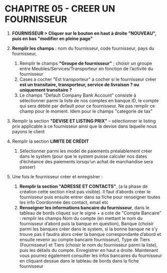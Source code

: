 # CHAPITRE 05 - CREER UN FOURNISSEUR

1.	**FOURNISSEUR > Cliquer sur le bouton en haut à droite "NOUVEAU", puis en bas "modifier en pleine page"**
2.	**Remplir les champs** : nom du fournisseur, code fournisseur, pays du fournisseur, 
    1. Remplir le champs **"Groupe de fournisseur"** ; choisir un groupe entre Meubles/Services/Transporteur en fonction de l’activité du fournisseur
    2. Cases a cocher "Est transporteur" a cocher si le fournisseur créer **est un transitaire, transporteur, service de livraison ? ou uniquement transitaire ?**
    3. Le champs "Default Company Bank Account" consiste à sélectionner parmi la liste de nos comptes en banque ID, le compte qui sera débité par default pour ce fournisseur. Ne pas remplir ce champ pour le moment. Idem pour le champs "categorie de tax"
3.	Remplir la section **"DEVISE ET LISTING PRIX"** – sélectionner le listing prix applicable à ce fournisseur ainsi que la devise dans laquelle nous payons le client 
4.	Remplir la section **LIMITE DE CRÉDIT** 
    1. Sélectionner parmi les model de paiements préalablement créer dans le system (pour que le system puisse calculer nos dates d’échéance des paiements lorsqu’un achat de marchandise sera passer)

5.	Une fois le fournisseur créer et enregistrer :
    1. **Remplir la section "ADRESSE ET CONTACTS"**, (a la phase de création cette section n’est pas visible). Il faut d’abords créer le fournisseur puis ensuite entrer dans sa fiche pour renseigner toutes les info Coordonnée des contact, email etc 
    2. **Renseigner les informations bancaire du fournisseur**, dans le tableau de bords cliquez sur le signe + a cote de "Compte Bancaire" : remplir les champs Nom du compte (en mettant le nom du fournisseur d’abord puis la banque en question), Banque (choisir parmi les banques créer dans le system, si la bonne banque ne s’y trouve pas il faudra alors créer la banque correspondante d’abord et ensuite revenir au compte bancaire fournisseur), Type de Tiers (Fournisseur) et Tiers (choisir le nom du fournisseur parmi la liste), puis les détails du compte. Enregistrer en haut a droite. Maintenant vous pourrez également consulter les infos bancaires du fournisseur en cliquant dessue dans le tableau de bords dans la fiche fournisseur
